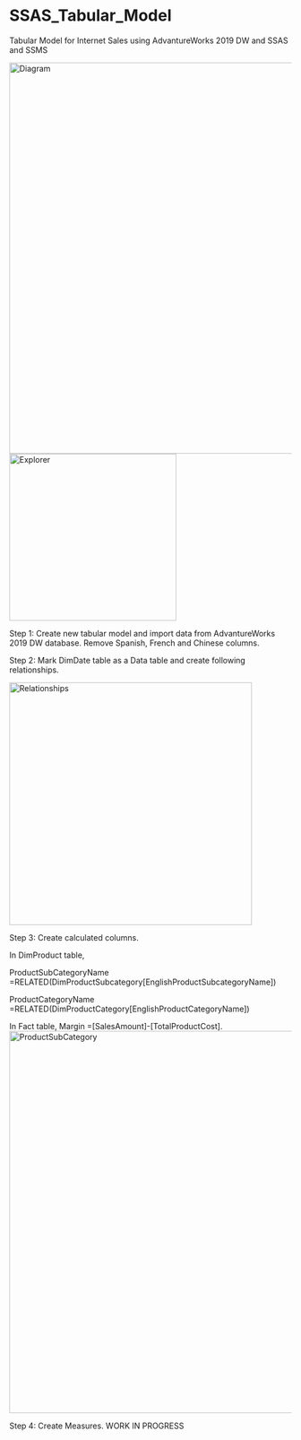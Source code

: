 # SSAS_Tabular_Model
Tabular Model for Internet Sales using AdvantureWorks 2019 DW and SSAS and SSMS

<img width="698" alt="Diagram" src="https://user-images.githubusercontent.com/118220804/212950628-8d419f3e-0c3c-4e73-8a50-214045854e0b.png">

<img width="298" alt="Explorer" src="https://user-images.githubusercontent.com/118220804/212952400-0a02427f-568f-4ea3-99a2-e717469cb5ab.png">

Step 1: Create new tabular model and import data from AdvantureWorks 2019 DW database. Remove Spanish, French and Chinese columns. 

Step 2: Mark DimDate table as a Data table and create following relationships.

<img width="433" alt="Relationships" src="https://user-images.githubusercontent.com/118220804/212956834-4b8e4fc3-721b-4677-966b-40241a9bcca0.png">

Step 3: Create calculated columns. 

In DimProduct table,

ProductSubCategoryName =RELATED(DimProductSubcategory[EnglishProductSubcategoryName])

ProductCategoryName =RELATED(DimProductCategory[EnglishProductCategoryName]) 

In Fact table, Margin =[SalesAmount]-[TotalProductCost].
<img width="682" alt="ProductSubCategory" src="https://user-images.githubusercontent.com/118220804/212960152-edda48fe-d851-44c6-8d64-bbe3b4322723.png">

Step 4: Create Measures. WORK IN PROGRESS

